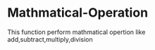 # Mathmatical-Operation

This function perform mathmatical opertion like
add,subtract,multiply,division

